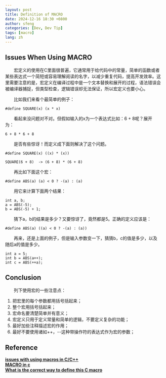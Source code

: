```yaml
---
layout: post
title: Definition of MACRO
date: 2024-12-16 18:30 +0800
author: sfeng
categories: [Dev, Dev Tip]
tags: [macro]
lang: zh
---
```


## Issues When Using MACRO
&emsp;&emsp;宏定义的使用在C里面很普遍，它通常用于给代码中的常量，简单的函数或者某些表达式一个简短或容易理解阅读的名字，以减少重复代码，提高开发效率。这里需要注意的是，宏定义在编译过程中是一个文本替换和展开的过程，语法错误会被编译器捕捉，但类型检查，逻辑错误却无法保证，所以宏定义也要小心。  

&emsp;&emsp;比如我们来看个最简单的例子：  
```shell
#define SQUARE(x) (x * x)
```  
&emsp;&emsp;看起来没问题对不对。但假如输入的x为一个表达式比如：6 + 8呢？展开为：  
```shell
6 + 8 * 6 + 8
```  
&emsp;&emsp;是否有些惊讶！而定义成下面则解决了这个问题。  
```shell
#define SQUARE(x) ((x) * (x))

SQUARE(6 + 8)  -> (6 + 8) * (6 + 8)
```  

&emsp;&emsp;再比如下面这个宏：  
```shell
#define ABS(a) (a) < 0 ? -(a) : (a)
```  
&emsp;&emsp;用它来计算下面两个结果：  
```shell
int a, b;
a = ABS(-5);
b = ABS(-5) + 1;
```  
&emsp;&emsp;猜下a，b的结果是多少？又要惊讶了，竟然都是5。正确的定义应该是：  
```shell
#define ABS(a) ((a) < 0 ? -(a) : (a))
```  

&emsp;&emsp;再来，还是上面的例子，但是输入参数变一下，猜猜b，c的值是多少，以及随后a的值是多少。  
```shell
int a = 5;
int b = ABS(a++);
int c = ABS(++a);
```  

## Conclusion
&emsp;&emsp;列下使用宏的一些注意点：  
1. 把宏里的每个参数都用括号括起来；  
2. 整个宏用括号括起来；  
3. 宏命名要清楚简单并有意义；  
4. 宏定义只用于定义常量和简单的逻辑，不要定义复杂的功能；  
5. 最好加些注释描述宏的作用；  
6. 最好不要使用诸如++，--这种带操作符的表达式作为宏的参数；  

## Reference
[**issues with using macros in C/C++**](https://www.quora.com/What-are-some-of-the-issues-with-using-macros-in-C-C)  
[**MACRO in c**](https://www.simplilearn.com/tutorials/c-tutorial/what-is-macros-in-c)  
[**What is the correct way to define this C macro**](https://stackoverflow.com/questions/31530325/what-is-the-correct-way-to-define-this-c-macro)  